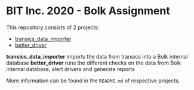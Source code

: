 # BIT Inc. 2020 - Bolk Assignment

This repository consists of 2 projects:

- [transics_data_importer](transics_data_importer/)
- [better_driver](better_driver/)

**transics_data_importer** imports the data from transics into a Bolk internal database
**better_driver** runs the different checks on the data from Bolk internal database, alert drivers and generate reports

More information can be found in the `README.md` of respective projects.
